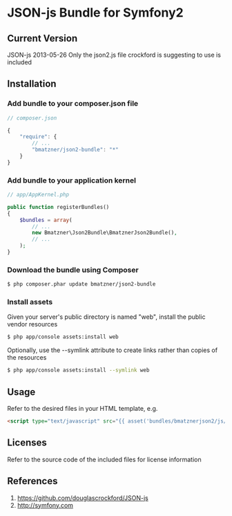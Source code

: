 JSON-js Bundle for Symfony2
=======================

## Current Version

JSON-js 2013-05-26
Only the json2.js file crockford is suggesting to use is included

## Installation

### Add bundle to your composer.json file

``` js
// composer.json

{
    "require": {
		// ...
        "bmatzner/json2-bundle": "*"
    }
}
```

### Add bundle to your application kernel

``` php
// app/AppKernel.php

public function registerBundles()
{
    $bundles = array(
        // ...
        new Bmatzner\Json2Bundle\BmatznerJson2Bundle(),
        // ...
    );
}
```

### Download the bundle using Composer

``` bash
$ php composer.phar update bmatzner/json2-bundle
```

### Install assets

Given your server's public directory is named "web", install the public vendor resources

``` bash
$ php app/console assets:install web
```

Optionally, use the --symlink attribute to create links rather than copies of the resources 

``` bash
$ php app/console assets:install --symlink web
```

## Usage

Refer to the desired files in your HTML template, e.g.

``` html
<script type="text/javascript" src="{{ asset('bundles/bmatznerjson2/js/json2.min.js') }}"></script>
```

## Licenses

Refer to the source code of the included files for license information

## References

1. https://github.com/douglascrockford/JSON-js
2. http://symfony.com
